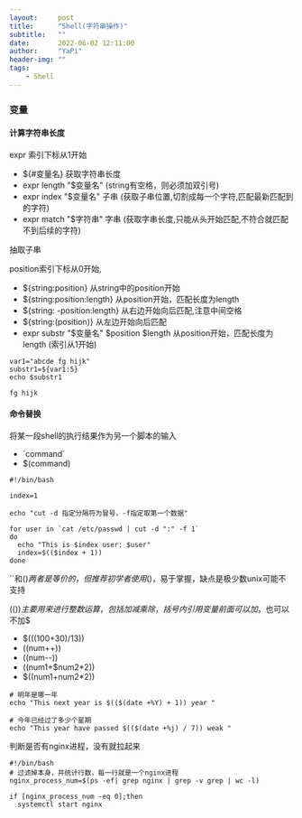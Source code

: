 ```yaml
---
layout:     post
title:      "Shell(字符串操作)"
subtitle:   ""
date:       2022-06-02 12:11:00
author:     "YaPi"
header-img: ""
tags:
    - Shell
---
```


### 变量
#### 计算字符串长度
expr 索引下标从1开始

- ${#变量名} 获取字符串长度
- expr length "$变量名"  (string有空格，则必须加双引号)
- expr index "$变量名" 子串 (获取子串位置,切割成每一个字符,匹配最新匹配到的字符)
- expr match "$字符串" 字串  (获取字串长度,只能从头开始匹配,不符合就匹配不到后续的字符)

抽取子串

position索引下标从0开始,

- ${string:position} 从string中的position开始
- ${string:position:length} 从position开始，匹配长度为length
- ${string: -position:length} 从右边开始向后匹配,注意中间空格
- ${string:(position)} 从左边开始向后匹配
- expr substr "$变量名" $position $length 从position开始，匹配长度为length (索引从1开始)

```
var1="abcde fg hijk"
substr1=${var1:5}
echo $substr1

fg hijk
```

#### 命令替换
将某一段shell的执行结果作为另一个脚本的输入

- \`command\`
- $(command)

```shell
#!/bin/bash

index=1

echo "cut -d 指定分隔符为冒号，-f指定取第一个数据"

for user in `cat /etc/passwd | cut -d ":" -f 1`
do
  echo "This is $index user: $user"
  index=$(($index + 1))
done
```

``和$()两者是等价的，但推荐初学者使用$()，易于掌握，缺点是极少数unix可能不支持

$(())主要用来进行整数运算，包括加减乘除，括号内引用变量前面可以加$，也可以不加$

- $(((100+30)/13))
- ((num++))
- ((num--))
- $(($num1+$num2*2))
- $((num1+num2*2))


```shell
# 明年是哪一年
echo "This next year is $(($(date +%Y) + 1)) year "

# 今年已经过了多少个星期
echo "This year have passed $(($(date +%j) / 7)) weak "
```

判断是否有nginx进程，没有就拉起来

```shell
#!/bin/bash
# 过滤掉本身，并统计行数，每一行就是一个nginx进程
nginx_process_num=$(ps -ef| grep nginx | grep -v grep | wc -l)

if [nginx_process_num -eq 0];then
  systemctl start nginx
```

